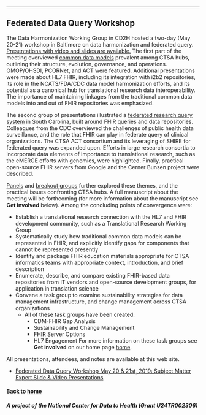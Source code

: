 ---
## Federated Data Query Workshop


The Data Harmonization Working Group in CD2H hosted a two-day (May 20-21) workshop in Baltimore on data harmonization and federated query.  [Presentations with video and slides are available.](https://drive.google.com/drive/folders/1r4ZbDY73g4bws-w-gDMQAS-VMg9g-APP)  The first part of the meeting overviewed [common data models](https://drive.google.com/drive/folders/1mQSStlEHiWKzYdOlCXFn4auhXhq9zUo9) prevalent among CTSA hubs, outlining their structure, evolution, governance, and operations.  OMOP/OHSDI, PCORNet, and ACT were featured.  Additional presentations were made about HL7 FHIR, including its integration with i2b2 repositories, its role in the NCATS/FDA/CDC data model harmonization efforts, and its potential as a canonical hub for translational research data interoperability.   The importance of maintaining linkages from the traditional common data models into and out of FHIR repositories was emphasized.

The second group of presentations illustrated a [federated research query system](https://drive.google.com/drive/folders/1Se91BwKp0rVsXUwtNztIztPfyKhNoh60) in South Carolina, built around FHIR queries and data repositories.  Colleagues from the CDC overviewed the challenges of public health data surveillance, and the role that FHIR can play in federate query of clinical organizations.  The CTSA ACT consortium and its leveraging of SHIRE for federated query was expanded upon.  Efforts in large research consortia to incorporate data elements of importance to translational research, such as the eMERGE efforts with genomics, were highlighted.   Finally, practical open-source FHIR servers from Google and the Cerner Bunsen project were described.

[Panels](http://webcast.jhu.edu/Mediasite/Play/986a0dd739824eeea34c92166fe88a5b1d)
 and [breakout groups](https://drive.google.com/drive/folders/1JDuhN7dCoMjI-rZ-ooT8JPh8ppB0eRWt) further explored these themes, and the practical issues confronting CTSA hubs.  A full manuscript about the meeting will be forthcoming (for more information about the manuscript see **Get involved** below).  Among the concluding points of convergence were:

* Establish a translational research connection with the HL7 and FHIR development community, such as a Translational Research Working Group
* Systematically study how traditional common data models can be represented in FHIR, and explicitly identify gaps for components that cannot be represented presently
* Identify and package FHIR education materials appropriate for CTSA informatics teams with appropriate context, introduction, and brief description
* Enumerate, describe, and compare existing FHIR-based data repositories from IT vendors and open-source development groups, for application in translation science
* Convene a task group to examine sustainability strategies for data management infrastructure, and change management across CTSA organizations
   * All of these task groups have been created:
        * CDM-FHIR Gap Analysis
        * Sustainability and Change Management
        * FHIR Server Options
        * HL7 Engagement
For more information on these task groups see **Get involved** on our home page [home](https://data2health.github.io/data-harmonization/).

All presentations, attendees, and notes are available at this web site.
* [Federated Data Query Workshop May 20 & 21st, 2019: Subject Matter Expert Slide & Video Presentations](https://drive.google.com/drive/folders/1kgcoV8BW_9Zg7XLwObw9HXAO4aJLamQQ?usp=sharing) 

#### Back to [home](https://data2health.github.io/data-harmonization/)

##### A project of the National Center for Data to Health (Grant U24TR002306)
